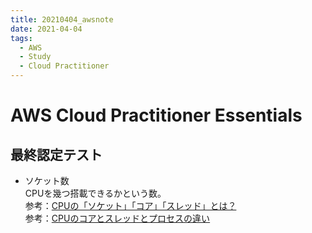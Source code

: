 ```yaml
---
title: 20210404_awsnote
date: 2021-04-04
tags:
  - AWS
  - Study
  - Cloud Practitioner
---
```

# AWS Cloud Practitioner Essentials  
## 最終認定テスト  
- ソケット数  
  CPUを幾つ搭載できるかという数。  
  参考：[CPUの「ソケット」「コア」「スレッド」とは？](https://www.atmarkit.co.jp/ait/articles/1612/21/news047.html)  
  参考：[CPUのコアとスレッドとプロセスの違い](https://milestone-of-se.nesuke.com/sv-basic/architecture/cpu/)  